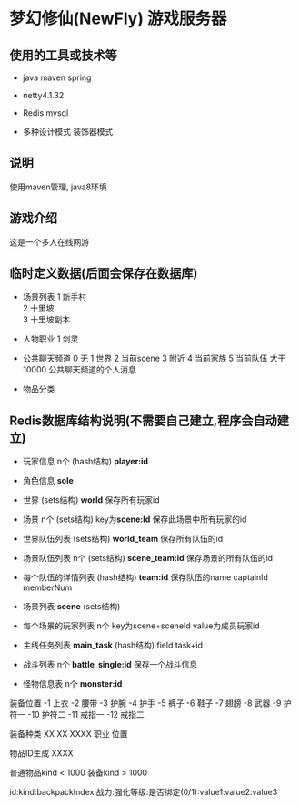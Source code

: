 # 梦幻修仙(NewFly) 游戏服务器

## 使用的工具或技术等
* java maven spring

* netty4.1.32

* Redis mysql

* 多种设计模式
装饰器模式



## 说明
使用maven管理, java8环境



## 游戏介绍
这是一个多人在线网游




## 临时定义数据(后面会保存在数据库)
* 场景列表
1   新手村  
2   十里坡  
3   十里坡副本  


* 人物职业
1   剑灵


* 公共聊天频道
0 无
1 世界
2 当前scene
3 附近
4 当前家族
5  当前队伍
大于10000 公共聊天频道的个人消息


* 物品分类




## Redis数据库结构说明(不需要自己建立,程序会自动建立)
* 玩家信息 n个 (hash结构) **player:id**

* 角色信息 **sole**

* 世界 (sets结构) **world** 保存所有玩家id
* 场景 n个 (sets结构) key为**scene:Id** 保存此场景中所有玩家的id

* 世界队伍列表 (sets结构) **world_team** 保存所有队伍的id
* 场景队伍列表 n个 (sets结构) **scene_team:id** 保存场景的所有队伍的id
* 每个队伍的详情列表 (hash结构) **team:id** 保存队伍的name captainId memberNum 

* 场景列表 **scene** (sets结构)
* 每个场景的玩家列表 n个 key为scene+sceneId value为成员玩家id

* 主线任务列表 **main_task** (hash结构)
    field task+id

* 战斗列表 n个 **battle_single:id**  保存一个战斗信息
* 怪物信息表 n个 **monster:id**





装备位置
-1 上衣
-2 腰带
-3 护腕
-4 护手
-5 裤子
-6 鞋子
-7 翅膀
-8 武器
-9 护符一
-10 护符二
-11 戒指一
-12 戒指二





装备种类
  XX XX XXXX
职业 位置 

物品ID生成 
XXXX

普通物品kind < 1000
装备kind     > 1000

id:kind:backpackIndex:战力:强化等级:是否绑定(0/1):value1:value2:value3
